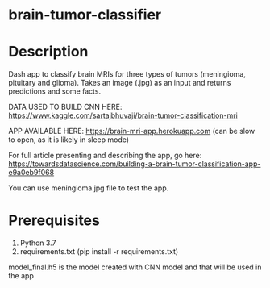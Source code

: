 # brain-tumor-classifier

# Description 

Dash app to classify brain MRIs for three types of tumors (meningioma, pituitary and glioma). Takes an image (.jpg) as an input and returns predictions and some facts. 

DATA USED TO BUILD CNN HERE: https://www.kaggle.com/sartajbhuvaji/brain-tumor-classification-mri

APP AVAILABLE HERE:  https://brain-mri-app.herokuapp.com (can be slow to open, as it is likely in sleep mode)

For full article presenting and describing the app, go here: https://towardsdatascience.com/building-a-brain-tumor-classification-app-e9a0eb9f068

You can use meningioma.jpg file to test the app.

# Prerequisites

1. Python 3.7
2. requirements.txt (pip install -r requirements.txt)

model_final.h5 is the model created with CNN model and that will be used in the app
